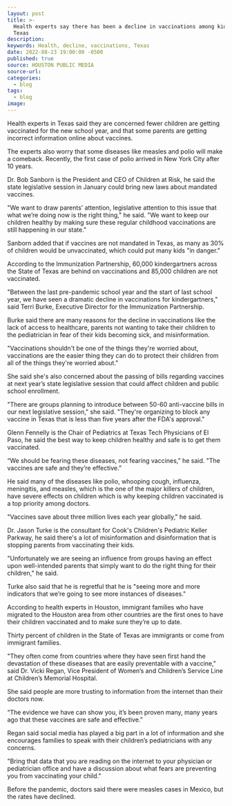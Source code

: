 ```yaml
---
layout: post
title: >-
  Health experts say there has been a decline in vaccinations among kids in
  Texas
description:
keywords: Health, decline, vaccinations, Texas
date: 2022-08-23 19:00:00 -0500
published: true
source: HOUSTON PUBLIC MEDIA
source-url:
categories:
  - blog
tags:
  - blog
image:
---
```

Health experts in Texas said they are concerned fewer children are getting vaccinated for the new school year, and that some parents are getting incorrect information online about vaccines.

The experts also worry that some diseases like measles and polio will make a comeback. Recently, the first case of polio arrived in New York City after 10 years.

Dr. Bob Sanborn is the President and CEO of Children at Risk, he said the state legislative session in January could bring new laws about mandated vaccines.

"We want to draw parents’ attention, legislative attention to this issue that what we’re doing now is the right thing," he said. "We want to keep our children healthy by making sure these regular childhood vaccinations are still happening in our state."

Sanborn added that if vaccines are not mandated in Texas, as many as 30% of children would be unvaccinated, which could put many kids "in danger."

According to the Immunization Partnership, 60,000 kindergartners across the State of Texas are behind on vaccinations and 85,000 children are not vaccinated.

"Between the last pre-pandemic school year and the start of last school year, we have seen a dramatic decline in vaccinations for kindergartners," said Terri Burke, Executive Director for the Immunization Partnership.

Burke said there are many reasons for the decline in vaccinations like the lack of access to healthcare, parents not wanting to take their children to the pediatrician in fear of their kids becoming sick, and misinformation.

"Vaccinations shouldn't be one of the things they're worried about, vaccinations are the easier thing they can do to protect their children from all of the things they're worried about."

She said she's also concerned about the passing of bills regarding vaccines at next year’s state legislative session that could affect children and public school enrollment.

"There are groups planning to introduce between 50-60 anti-vaccine bills in our next legislative session," she said. "They're organizing to block any vaccine in Texas that is less than five years after the FDA's approval."

Glenn Fennelly is the Chair of Pediatrics at Texas Tech Physicians of El Paso, he said the best way to keep children healthy and safe is to get them vaccinated.

“We should be fearing these diseases, not fearing vaccines,” he said. "The vaccines are safe and they’re effective.”

He said many of the diseases like polio, whooping cough, influenza, meningitis, and measles, which is the one of the major killers of children, have severe effects on children which is why keeping children vaccinated is a top priority among doctors.

"Vaccines save about three million lives each year globally," he said.

Dr. Jason Turke is the consultant for Cook's Children's Pediatric Keller Parkway, he said there's a lot of misinformation and disinformation that is stopping parents from vaccinating their kids.

"Unfortunately we are seeing an influence from groups having an effect upon well-intended parents that simply want to do the right thing for their children," he said.

Turke also said that he is regretful that he is "seeing more and more indicators that we’re going to see more instances of diseases."

According to health experts in Houston, immigrant families who have migrated to the Houston area from other countries are the first ones to have their children vaccinated and to make sure they’re up to date.

Thirty percent of children in the State of Texas are immigrants or come from immigrant families.

"They often come from countries where they have seen first hand the devastation of these diseases that are easily preventable with a vaccine," said Dr. Vicki Regan, Vice President of Women’s and Children’s Service Line at Children’s Memorial Hospital.

She said people are more trusting to information from the internet than their doctors now.

“The evidence we have can show you, it’s been proven many, many years ago that these vaccines are safe and effective.”

Regan said social media has played a big part in a lot of information and she encourages families to speak with their children’s pediatricians with any concerns.

"Bring that data that you are reading on the internet to your physician or pediatrician office and have a discussion about what fears are preventing you from vaccinating your child."

Before the pandemic, doctors said there were measles cases in Mexico, but the rates have declined.